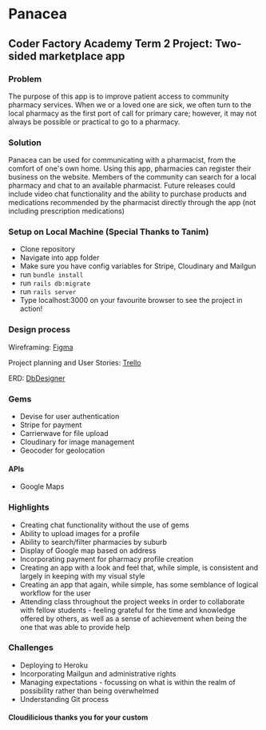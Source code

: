 # Panacea

## Coder Factory Academy Term 2 Project: Two-sided marketplace app

### Problem
The purpose of this app is to improve patient access to community pharmacy services. When we or a loved one are sick, we often turn to the local pharmacy as the first port of call for primary care; however, it may not always be possible or practical to go to a pharmacy. 

### Solution
Panacea can be used for communicating with a pharmacist, from the comfort of one's own home. Using this app, pharmacies can register their business on the website. Members of the community can search for a local pharmacy and chat to an available pharmacist. 
Future releases could include video chat functionality and the ability to purchase products and medications recommended by the pharmacist directly through the app (not including prescription medications)

### Setup on Local Machine (Special Thanks to Tanim)

* Clone repository
* Navigate into app folder
* Make sure you have config variables for Stripe, Cloudinary and Mailgun
* run ```bundle install```
* run ```rails db:migrate```
* run ```rails server```
* Type localhost:3000 on your favourite browser to see the project in action!

### Design process
Wireframing: [Figma](https://www.figma.com/file/bM4Or99ES17FgSxC3Mpqo6/Panacea-2.0)

Project planning and User Stories: [Trello](https://trello.com/b/NTnHx7ao)

ERD: [DbDesigner](https://trello-attachments.s3.amazonaws.com/5823e14fb3cc4349bed4421b/582a7af96ebec27129c00cdd/7604ccb9795bc6d42a9f859015450453/Schema.png)

### Gems

* Devise for user authentication
* Stripe for payment
* Carrierwave for file upload
* Cloudinary for image management
* Geocoder for geolocation

#### APIs

* Google Maps

### Highlights

* Creating chat functionality without the use of gems
* Ability to upload images for a profile
* Ability to search/filter pharmacies by suburb
* Display of Google map based on address
* Incorporating payment for pharmacy profile creation
* Creating an app with a look and feel that, while simple, is consistent and largely in keeping with my visual style
* Creating an app that again, while simple, has some semblance of logical workflow for the user
* Attending class throughout the project weeks in order to collaborate with fellow students - feeling grateful for the time and knowledge offered by others, as well as a sense of achievement when being the one that was able to provide help

### Challenges

* Deploying to Heroku
* Incorporating Mailgun and administrative rights
* Managing expectations - focussing on what is within the realm of possibility rather than being overwhelmed
* Understanding Git process

#### Cloudilicious thanks you for your custom
